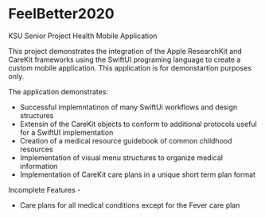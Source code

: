 # FeelBetter2020
KSU Senior Project Health Mobile Application

This project demonstrates the integration of the Apple ResearchKit and CareKit frameworks using the SwiftUI programing language to create a custom mobile application. 
This application is for demonstartion purposes only.

The application demonstrates: 
- Successful implemntatinon of many SwiftUi workflows and design structures
- Extensin of the CareKit objects to conform to additional protocols useful for a SwiftUI implementation
- Creation of a medical resource guidebook of common childhood resources
- Implementation of visual menu structures to organize medical information
- Implementation of CareKit care plans in a unique short term plan format

Incomplete Features -
- Care plans for all medical conditions except for the Fever care plan
